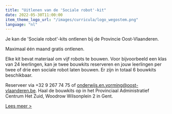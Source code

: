 ```yaml
---
title: "Uitlenen van de 'Sociale robot'-kit"
date: 2022-05-30T11:00:00
item_theme_logo_url: "/images/curricula/logo_wegostem.png"
language: "nl"
---
```


Je kan de 'Sociale robot'-kits ontlenen bij de Provincie Oost-Vlaanderen.

Maximaal één maand gratis ontlenen.

Elke kit bevat materiaal om vijf robots te bouwen. Voor bijvoorbeeld een klas van 24 leerlingen, 
kan je twee bouwkits reserveren en jouw leerlingen per twee of drie een sociale robot laten bouwen. 
Er zijn in totaal 6 bouwkits beschikbaar.

Reserveer via +32 9 267 74 75 of onderwijs.en.vorming@oost-vlaanderen.be. Haal de bouwkits op in het Provinciaal Administratief Centrum Het Zuid, Woodrow Wilsonplein 2 in Gent.

[Lees meer >](https://oost-vlaanderen.be/leren/educatief-materiaal/de-sociale-robot.html?utm_source=flexmail&utm_medium=e-mail&utm_campaign=nbflankerend202111&utm_content=gtgt+reserveer+een+sociale+robot+bouwkit)
